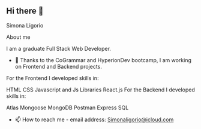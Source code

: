 ## Hi there 👋

Simona Ligorio

About me

I am a graduate Full Stack Web Developer. 

- 🔭 Thanks to the CoGrammar and HyperionDev bootcamp, I am working on Frontend and Backend projects.

For the Frontend I developed skills in:

HTML
CSS
Javascript and Js Libraries
React.js
For the Backend I developed skills in:

Atlas
Mongoose
MongoDB
Postman
Express
SQL

- 📫 How to reach me - email address: Simonaligorio@icloud.com

<!--
**Sylig/Sylig** is a ✨ _special_ ✨ repository because its `README.md` (this file) appears on your GitHub profile.

Here are some ideas to get you started:

- 🔭 I’m currently working on ...
- 🌱 I’m currently learning ...
- 👯 I’m looking to collaborate on ...
- 🤔 I’m looking for help with ...
- 💬 Ask me about ...
- 📫 How to reach me: ...
- 😄 Pronouns: ...
- ⚡ Fun fact: ...
-->

